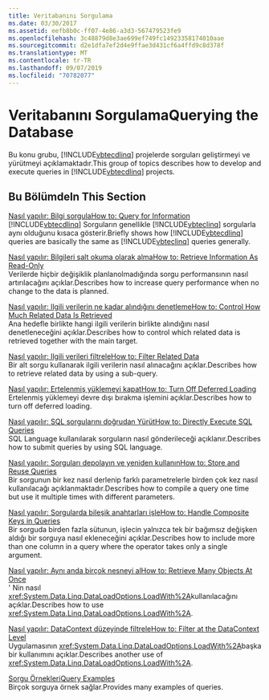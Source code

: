 ```yaml
---
title: Veritabanını Sorgulama
ms.date: 03/30/2017
ms.assetid: eefb8b0c-ff07-4e86-a3d3-567479523fe9
ms.openlocfilehash: 3c48879d8e3ae699ef749fc14923358174010aae
ms.sourcegitcommit: d2e1dfa7ef2d4e9ffae3d431cf6a4ffd9c8d378f
ms.translationtype: MT
ms.contentlocale: tr-TR
ms.lasthandoff: 09/07/2019
ms.locfileid: "70782077"
---
```

# <a name="querying-the-database"></a><span data-ttu-id="73dff-102">Veritabanını Sorgulama</span><span class="sxs-lookup"><span data-stu-id="73dff-102">Querying the Database</span></span>
<span data-ttu-id="73dff-103">Bu konu grubu, [!INCLUDE[vbtecdlinq](../../../../../../includes/vbtecdlinq-md.md)] projelerde sorguları geliştirmeyi ve yürütmeyi açıklamaktadır.</span><span class="sxs-lookup"><span data-stu-id="73dff-103">This group of topics describes how to develop and execute queries in [!INCLUDE[vbtecdlinq](../../../../../../includes/vbtecdlinq-md.md)] projects.</span></span>  
  
## <a name="in-this-section"></a><span data-ttu-id="73dff-104">Bu Bölümde</span><span class="sxs-lookup"><span data-stu-id="73dff-104">In This Section</span></span>  
 [<span data-ttu-id="73dff-105">Nasıl yapılır: Bilgi sorgula</span><span class="sxs-lookup"><span data-stu-id="73dff-105">How to: Query for Information</span></span>](how-to-query-for-information.md)  
 <span data-ttu-id="73dff-106">[!INCLUDE[vbtecdlinq](../../../../../../includes/vbtecdlinq-md.md)] Sorguların genellikle [!INCLUDE[vbteclinq](../../../../../../includes/vbteclinq-md.md)] sorgularla aynı olduğunu kısaca gösterir.</span><span class="sxs-lookup"><span data-stu-id="73dff-106">Briefly shows how [!INCLUDE[vbtecdlinq](../../../../../../includes/vbtecdlinq-md.md)] queries are basically the same as [!INCLUDE[vbteclinq](../../../../../../includes/vbteclinq-md.md)] queries generally.</span></span>  
  
 [<span data-ttu-id="73dff-107">Nasıl yapılır: Bilgileri salt okuma olarak alma</span><span class="sxs-lookup"><span data-stu-id="73dff-107">How to: Retrieve Information As Read-Only</span></span>](how-to-retrieve-information-as-read-only.md)  
 <span data-ttu-id="73dff-108">Verilerde hiçbir değişiklik planlanolmadığında sorgu performansının nasıl artırılacağını açıklar.</span><span class="sxs-lookup"><span data-stu-id="73dff-108">Describes how to increase query performance when no change to the data is planned.</span></span>  
  
 [<span data-ttu-id="73dff-109">Nasıl yapılır: Ilgili verilerin ne kadar alındığını denetleme</span><span class="sxs-lookup"><span data-stu-id="73dff-109">How to: Control How Much Related Data Is Retrieved</span></span>](how-to-control-how-much-related-data-is-retrieved.md)  
 <span data-ttu-id="73dff-110">Ana hedefle birlikte hangi ilgili verilerin birlikte alındığını nasıl denetleneceğini açıklar.</span><span class="sxs-lookup"><span data-stu-id="73dff-110">Describes how to control which related data is retrieved together with the main target.</span></span>  
  
 [<span data-ttu-id="73dff-111">Nasıl yapılır: Ilgili verileri filtrele</span><span class="sxs-lookup"><span data-stu-id="73dff-111">How to: Filter Related Data</span></span>](how-to-filter-related-data.md)  
 <span data-ttu-id="73dff-112">Bir alt sorgu kullanarak ilgili verilerin nasıl alınacağını açıklar.</span><span class="sxs-lookup"><span data-stu-id="73dff-112">Describes how to retrieve related data by using a sub-query.</span></span>  
  
 [<span data-ttu-id="73dff-113">Nasıl yapılır: Ertelenmiş yüklemeyi kapat</span><span class="sxs-lookup"><span data-stu-id="73dff-113">How to: Turn Off Deferred Loading</span></span>](how-to-turn-off-deferred-loading.md)  
 <span data-ttu-id="73dff-114">Ertelenmiş yüklemeyi devre dışı bırakma işlemini açıklar.</span><span class="sxs-lookup"><span data-stu-id="73dff-114">Describes how to turn off deferred loading.</span></span>  
  
 [<span data-ttu-id="73dff-115">Nasıl yapılır: SQL sorgularını doğrudan Yürüt</span><span class="sxs-lookup"><span data-stu-id="73dff-115">How to: Directly Execute SQL Queries</span></span>](how-to-directly-execute-sql-queries.md)  
 <span data-ttu-id="73dff-116">SQL Language kullanılarak sorguların nasıl gönderileceği açıklanır.</span><span class="sxs-lookup"><span data-stu-id="73dff-116">Describes how to submit queries by using SQL language.</span></span>  
  
 [<span data-ttu-id="73dff-117">Nasıl yapılır: Sorguları depolayın ve yeniden kullanın</span><span class="sxs-lookup"><span data-stu-id="73dff-117">How to: Store and Reuse Queries</span></span>](how-to-store-and-reuse-queries.md)  
 <span data-ttu-id="73dff-118">Bir sorgunun bir kez nasıl derlenip farklı parametrelerle birden çok kez nasıl kullanılacağı açıklanmaktadır.</span><span class="sxs-lookup"><span data-stu-id="73dff-118">Describes how to compile a query one time but use it multiple times with different parameters.</span></span>  
  
 [<span data-ttu-id="73dff-119">Nasıl yapılır: Sorgularda bileşik anahtarları işle</span><span class="sxs-lookup"><span data-stu-id="73dff-119">How to: Handle Composite Keys in Queries</span></span>](how-to-handle-composite-keys-in-queries.md)  
 <span data-ttu-id="73dff-120">Bir sorguda birden fazla sütunun, işlecin yalnızca tek bir bağımsız değişken aldığı bir sorguya nasıl ekleneceğini açıklar.</span><span class="sxs-lookup"><span data-stu-id="73dff-120">Describes how to include more than one column in a query where the operator takes only a single argument.</span></span>  
  
 [<span data-ttu-id="73dff-121">Nasıl yapılır: Aynı anda birçok nesneyi al</span><span class="sxs-lookup"><span data-stu-id="73dff-121">How to: Retrieve Many Objects At Once</span></span>](how-to-retrieve-many-objects-at-once.md)  
 <span data-ttu-id="73dff-122">' Nin nasıl <xref:System.Data.Linq.DataLoadOptions.LoadWith%2A>kullanılacağını açıklar.</span><span class="sxs-lookup"><span data-stu-id="73dff-122">Describes how to use <xref:System.Data.Linq.DataLoadOptions.LoadWith%2A>.</span></span>  
  
 [<span data-ttu-id="73dff-123">Nasıl yapılır: DataContext düzeyinde filtrele</span><span class="sxs-lookup"><span data-stu-id="73dff-123">How to: Filter at the DataContext Level</span></span>](how-to-filter-at-the-datacontext-level.md)  
 <span data-ttu-id="73dff-124">Uygulamasının <xref:System.Data.Linq.DataLoadOptions.LoadWith%2A>başka bir kullanımını açıklar.</span><span class="sxs-lookup"><span data-stu-id="73dff-124">Describes another use of <xref:System.Data.Linq.DataLoadOptions.LoadWith%2A>.</span></span>  
  
 [<span data-ttu-id="73dff-125">Sorgu Örnekleri</span><span class="sxs-lookup"><span data-stu-id="73dff-125">Query Examples</span></span>](query-examples.md)  
 <span data-ttu-id="73dff-126">Birçok sorguya örnek sağlar.</span><span class="sxs-lookup"><span data-stu-id="73dff-126">Provides many examples of queries.</span></span>
